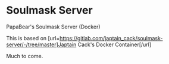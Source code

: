 # Soulmask Server
 PapaBear's Soulmask Server (Docker)

This is based on [url=https://gitlab.com/japtain_cack/soulmask-server/-/tree/master]Japtain Cack's Docker Container[/url]

Much to come.